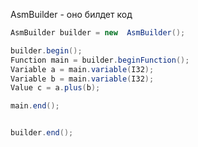 AsmBuilder -  оно билдет код

```java
AsmBuilder builder = new  AsmBuilder();

builder.begin();
Function main = builder.beginFunction();
Variable a = main.variable(I32);
Variable b = main.variable(I32);
Value c = a.plus(b);

main.end();


builder.end();
```
